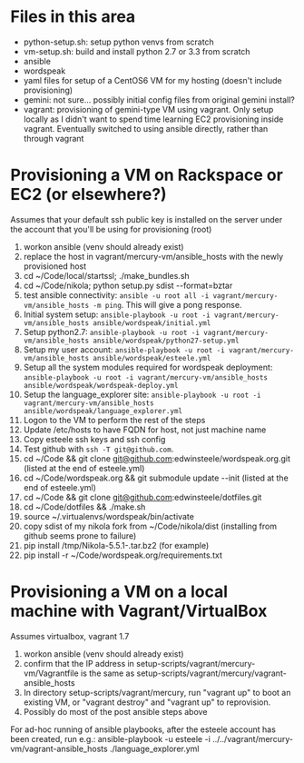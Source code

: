 # Files in this area

* python-setup.sh: setup python venvs from scratch
* vm-setup.sh: build and install python 2.7 or 3.3 from scratch
* ansible
 * wordspeak
  * yaml files for setup of a CentOS6 VM for my hosting (doesn't include provisioning)
* gemini: not sure... possibly initial config files from original gemini install?
* vagrant: provisioning of gemini-type VM using vagrant. Only setup locally as I didn't want to spend time learning EC2 provisioning inside vagrant. Eventually switched to using ansible directly, rather than through vagrant

# Provisioning a VM on Rackspace or EC2 (or elsewhere?)
Assumes that your default ssh public key is installed on the server under the account that you'll be using for provisioning (root)

1. workon ansible  (venv should already exist)
2. replace the host in vagrant/mercury-vm/ansible_hosts with the newly provisioned host
3. cd ~/Code/local/startssl; ./make_bundles.sh
4. cd ~/Code/nikola; python setup.py sdist --format=bztar
4. test ansible connectivity: `ansible -u root all -i vagrant/mercury-vm/ansible_hosts -m ping`. This will give a pong response. 
5. Initial system setup: `ansible-playbook -u root -i vagrant/mercury-vm/ansible_hosts ansible/wordspeak/initial.yml`
11. Setup python2.7: `ansible-playbook -u root -i vagrant/mercury-vm/ansible_hosts ansible/wordspeak/python27-setup.yml`
12. Setup my user account: `ansible-playbook -u root -i vagrant/mercury-vm/ansible_hosts ansible/wordspeak/esteele.yml`
13. Setup all the system modules required for wordspeak deployment: `ansible-playbook -u root -i vagrant/mercury-vm/ansible_hosts ansible/wordspeak/wordspeak-deploy.yml`
14. Setup the language_explorer site: `ansible-playbook -u root -i vagrant/mercury-vm/ansible_hosts ansible/wordspeak/language_explorer.yml`
15. Logon to the VM to perform the rest of the steps
16. Update /etc/hosts to have FQDN for host, not just machine name
17. Copy esteele ssh keys and ssh config
18. Test github with `ssh -T git@github.com`.
19. cd ~/Code && git clone git@github.com:edwinsteele/wordspeak.org.git (listed at the end of esteele.yml)
19. cd ~/Code/wordspeak.org && git submodule update --init  (listed at the end of esteele.yml)
20. cd ~/Code && git clone git@github.com:edwinsteele/dotfiles.git
21. cd ~/Code/dotfiles && ./make.sh
22. source ~/.virtualenvs/wordspeak/bin/activate
23. copy sdist of my nikola fork from ~/Code/nikola/dist (installing from github seems prone to failure)
23. pip install /tmp/Nikola-5.5.1-.tar.bz2  (for example)
24. pip install -r ~/Code/wordspeak.org/requirements.txt

# Provisioning a VM on a local machine with Vagrant/VirtualBox
Assumes virtualbox, vagrant 1.7

1. workon ansible (venv should already exist)
2. confirm that the IP address in setup-scripts/vagrant/mercury-vm/Vagrantfile is the same as setup-scripts/vagrant/mercury/vagrant-ansible_hosts
3. In directory setup-scripts/vagrant/mercury, run "vagrant up" to boot an existing VM, or "vagrant destroy" and "vagrant up" to reprovision.
4. Possibly do most of the post ansible steps above

For ad-hoc running of ansible playbooks, after the esteele account has been created, run e.g.: ansible-playbook -u esteele -i ../../vagrant/mercury-vm/vagrant-ansible_hosts ./language_explorer.yml
